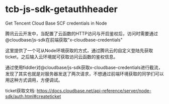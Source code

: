 # tcb-js-sdk-getauthheader
Get Tencent Cloud Base SCF credentials in Node

腾讯云云开发中，当配置了云函数的HTTP访问与开启鉴权后，访问时需要通过@cloudbase/js-sdk在前端获取"x-cloudbase-credentials"

这里提供了一个可从Node环境获取的方式，通过腾讯云的自定义登陆先获取ticket，之后输入云环境就可获取访问云函数的鉴权信息。

通过使用fiddler对@cloudbase/js-sdk获取x-cloudbase-credentials进行截流，发现了其实也就是对服务器发送了两次请求，不想通过前端环境获取的同学们可以用这种方式调用，方便调试。

ticket获取文档: https://docs.cloudbase.net/api-reference/server/node-sdk/auth.html#createticket
